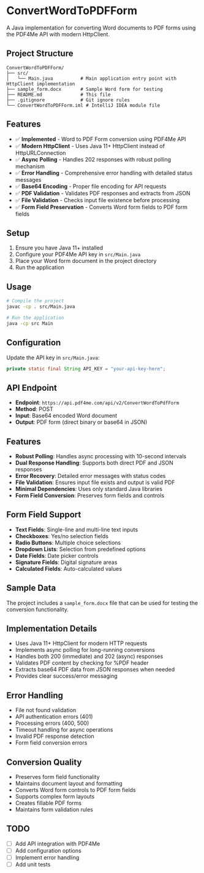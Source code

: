 # ConvertWordToPDFForm

A Java implementation for converting Word documents to PDF forms using the PDF4Me API with modern HttpClient.

## Project Structure

```
ConvertWordToPDFForm/
├── src/
│   └── Main.java          # Main application entry point with HttpClient implementation
├── sample_form.docx       # Sample Word form for testing
├── README.md              # This file
├── .gitignore             # Git ignore rules
└── ConvertWordToPDFForm.iml # IntelliJ IDEA module file
```

## Features

- ✅ **Implemented** - Word to PDF Form conversion using PDF4Me API
- ✅ **Modern HttpClient** - Uses Java 11+ HttpClient instead of HttpURLConnection
- ✅ **Async Polling** - Handles 202 responses with robust polling mechanism
- ✅ **Error Handling** - Comprehensive error handling with detailed status messages
- ✅ **Base64 Encoding** - Proper file encoding for API requests
- ✅ **PDF Validation** - Validates PDF responses and extracts from JSON
- ✅ **File Validation** - Checks input file existence before processing
- ✅ **Form Field Preservation** - Converts Word form fields to PDF form fields

## Setup

1. Ensure you have Java 11+ installed
2. Configure your PDF4Me API key in `src/Main.java`
3. Place your Word form document in the project directory
4. Run the application

## Usage

```bash
# Compile the project
javac -cp . src/Main.java

# Run the application
java -cp src Main
```

## Configuration

Update the API key in `src/Main.java`:
```java
private static final String API_KEY = "your-api-key-here";
```

## API Endpoint

- **Endpoint**: `https://api.pdf4me.com/api/v2/ConvertWordToPdfForm`
- **Method**: POST
- **Input**: Base64 encoded Word document
- **Output**: PDF form (direct binary or base64 in JSON)

## Features

- **Robust Polling**: Handles async processing with 10-second intervals
- **Dual Response Handling**: Supports both direct PDF and JSON responses
- **Error Recovery**: Detailed error messages with status codes
- **File Validation**: Ensures input file exists and output is valid PDF
- **Minimal Dependencies**: Uses only standard Java libraries
- **Form Field Conversion**: Preserves form fields and controls

## Form Field Support

- **Text Fields**: Single-line and multi-line text inputs
- **Checkboxes**: Yes/no selection fields
- **Radio Buttons**: Multiple choice selections
- **Dropdown Lists**: Selection from predefined options
- **Date Fields**: Date picker controls
- **Signature Fields**: Digital signature areas
- **Calculated Fields**: Auto-calculated values

## Sample Data

The project includes a `sample_form.docx` file that can be used for testing the conversion functionality.

## Implementation Details

- Uses Java 11+ HttpClient for modern HTTP requests
- Implements async polling for long-running conversions
- Handles both 200 (immediate) and 202 (async) responses
- Validates PDF content by checking for %PDF header
- Extracts base64 PDF data from JSON responses when needed
- Provides clear success/error messaging

## Error Handling

- File not found validation
- API authentication errors (401)
- Processing errors (400, 500)
- Timeout handling for async operations
- Invalid PDF response detection
- Form field conversion errors

## Conversion Quality

- Preserves form field functionality
- Maintains document layout and formatting
- Converts Word form controls to PDF form fields
- Supports complex form layouts
- Creates fillable PDF forms
- Maintains form validation rules

## TODO

- [ ] Add API integration with PDF4Me
- [ ] Add configuration options
- [ ] Implement error handling
- [ ] Add unit tests 